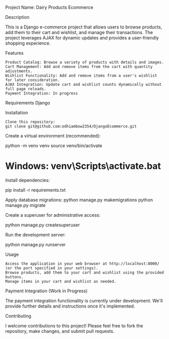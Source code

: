 Project Name: Dairy Products Ecommerce

Description

This is a Django e-commerce project that allows users to browse products, add them to their cart and wishlist, and manage their transactions. The project leverages AJAX for dynamic updates and provides a user-friendly shopping experience.

Features

    Product Catalog: Browse a variety of products with details and images.
    Cart Management: Add and remove items from the cart with quantity adjustments.
    Wishlist Functionality: Add and remove items from a user's wishlist for later consideration.
    AJAX Integration: Update cart and wishlist counts dynamically without full page reloads.
    Payment Integration: In progress

Requirements
    Django 

Installation

    Clone this repository:
    git clone git@github.com:odhiambow2354/DjangoEcommerce.git

Create a virtual environment (recommended):

python -m venv venv
source venv/bin/activate  
# Windows: venv\Scripts\activate.bat

Install dependencies:

pip install -r requirements.txt

Apply database migrations:
python manage.py makemigrations
python manage.py migrate

Create a superuser for administrative access:

python manage.py createsuperuser

Run the development server:


python manage.py runserver


Usage

    Access the application in your web browser at http://localhost:8000/ (or the port specified in your settings).
    Browse products, add them to your cart and wishlist using the provided buttons.
    Manage items in your cart and wishlist as needed.

Payment Integration (Work in Progress)

The payment integration functionality is currently under development. We'll provide further details and instructions once it's implemented.

Contributing

I welcome contributions to this project! Please feel free to fork the repository, make changes, and submit pull requests.